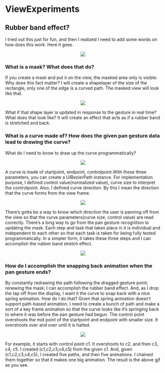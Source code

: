 # ViewExperiments

## Rubber band effect?
I tried out this just for fun, and then I realized I need to add some words on how does this work. Here it goes.

<p align="center">
 <img src="https://user-images.githubusercontent.com/18760280/67090158-599fe780-f1e4-11e9-9f61-12dca1f6ee2e.gif">
 </p>

### What is a mask? What does that do?
If you create a mask and put it on the view, the masked area only is visible. Why does this fact matter? I will create a shapelayer of the size of the rectangle, only one of the edge is a curved path. The masked view will look like that.
<p align="center">
 <img src="https://user-images.githubusercontent.com/18760280/67783136-247d7a00-faad-11e9-9ed0-2853697e8734.png">
 </p>

What if that shape layer is updated in response to the gesture in real time? What does that look like?
It will create an effect that acts as if a rubber band is stretched and back.

### What is a curve made of? How does the given pan gesture data lead to drawing the curve?
What do I need to know to draw up the curve programmatically?
<p align="center">
 <img src="https://user-images.githubusercontent.com/18760280/67783135-23e4e380-faad-11e9-8c7f-97b8b70e759c.png">
 </p>

A curve is made of startpoint, endpoint, controlpoint.With these three parameters, you can create a UIBezierPath instance. For implementation purpose, I defined control value(normalized value), curve size to interpret the controlpoint.
Also, I defined curve direction. By this I mean the direction that the curve forms from the view frame.
<p align="center">
 <img src="https://user-images.githubusercontent.com/18760280/67783134-23e4e380-faad-11e9-94cd-5cb9a5b80db5.png">
 </p>

There’s gotta be a way to know which direction the user is panning off from the view so that the curve parameters(curve size, control value) are read correctly.
There’s a long way to go from the pan gesture recognition to updating the mask.
Each step and task that takes place in it is individual and independent to each other so that each task is taken for being fully tested programmatically.
In a simpler form, it takes these three steps and I can accomplish the rubber band stretch effect.
<p align="center">
 <img src="https://user-images.githubusercontent.com/18760280/67783133-23e4e380-faad-11e9-9b79-661b8bc3fe55.png">
 </p>

### How do I accomplish the snapping back animation when the pan gesture ends?
By constantly redrawing the path following the dragged gesture point; renewing the mask; I can accomplish the rubber band effect. And, as I drop the tap off from the display, I want it the curve to snap back with a nice spring animation. How do I do that?
Given that spring animation doesn’t support path-based animation, I need to create a bunch of path and make a sort of a key frame animation so that the curve looks like it’s springing back to where it was before the pan gesture had begun.
The control point overshoots the mid point of the startpoint and endpoint with smaller size. It overshoots over and over until it is halted.
<p align="center">
 <img src="https://user-images.githubusercontent.com/18760280/67783132-234c4d00-faad-11e9-970f-e2ba141228eb.png">
 </p>

For example, it starts with control point c1. It overshoots to c2, and then c3, c4, c5. I created (c1,c2,c3,c4,c5) from the given c1.
And, given (c1,c2,c3,c4,c5), I created five paths, and then five animations. I chained them together so that it makes one big animation.
The result is the above gjf as you see.
